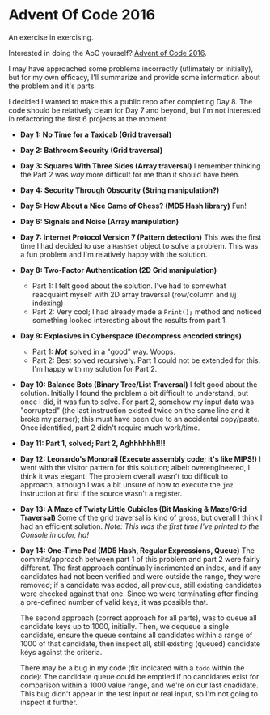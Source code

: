 # Advent Of Code 2016
An exercise in exercising.

Interested in doing the AoC yourself?  [Advent of Code 2016](http://adventofcode.com/2016).

I may have approached some problems incorrectly (utlimately or initially), but for my own efficacy, I'll summarize and provide some information about the problem and it's parts.

I decided I wanted to make this a public repo after completing Day 8. The code should be relatively clean for Day 7 and beyond, but I'm not interested in refactoring the first 6 projects at the moment.

- **Day 1:  No Time for a Taxicab  (Grid traversal)**
- **Day 2: Bathroom Security (Grid traversal)**
- **Day 3: Squares With Three Sides (Array traversal)**
  I remember thinking the Part 2 was *way* more difficult for me than it should have been.
- **Day 4: Security Through Obscurity (String manipulation?)**
- **Day 5: How About a Nice Game of Chess? (MD5 Hash library)**
  Fun!
- **Day 6: Signals and Noise (Array manipulation)**
- **Day 7: Internet Protocol Version 7 (Pattern detection)**
  This was the first time I had decided to use a `HashSet` object to solve a problem.  This was a fun problem and I'm relatively happy with the solution.
- **Day 8: Two-Factor Authentication (2D Grid manipulation)**
  - Part 1: I felt good about the solution. I've had to somewhat reacquaint myself with 2D array traversal (row/column and i/j indexing)
  - Part 2: Very cool; I had already made a `Print();` method and noticed something looked interesting about the results from part 1.
- **Day 9: Explosives in Cyberspace (Decompress encoded strings)**
  - Part 1: ***Not*** solved in a "good" way. Woops.
  - Part 2: Best solved recursively. Part 1 could not be extended for this. I'm happy with my solution for Part 2.
- **Day 10: Balance Bots (Binary Tree/List Traversal)**
  I felt good about the solution. Initially I found the problem a bit difficult to understand, but once I did, it was fun to solve. For part 2, somehow my input data was "corrupted" (the last instruction existed twice on the same line and it broke my parser); this must have been due to an accidental copy/paste. Once identified, part 2 didn't require much work/time.
- **Day 11: Part 1, solved; Part 2, Aghhhhhh!!!!**
- **Day 12: Leonardo's Monorail (Execute assembly code; it's like MIPS!)**
  I went with the visitor pattern for this solution; albeit overengineered, I think it was elegant. The problem overall wasn't too difficult to approach, although I was a bit unsure of how to execute the `jnz` instruction at first if the source wasn't a register.
- **Day 13: A Maze of Twisty Little Cubicles (Bit Masking & Maze/Grid Traversal)**
Some of the grid traversal is kind of gross, but overall I think I had an efficient solution. *Note: This was the first time I've printed to the Console in color, ha!*
- **Day 14: One-Time Pad (MD5 Hash, Regular Expressions, Queue)**
  The commits/approach between part 1 of this problem and part 2 were fairly different.  The first approach continually incrimented an index, and if any candidates had not been verified and were outside the range, they were removed; if a candidate was added, all previous, still existing candidates were checked against that one. Since we were terminating after finding a pre-defined number of valid keys, it was possible that.

  The second approach (correct approach for all parts), was to queue all candidate keys up to 1000, initially. Then, we dequeue a single candidate, ensure the queue contains all candidates within a range of 1000 of that candidate, then inspect all, still existing (queued) candidate keys against the criteria. 

  There may be a bug in my code (fix indicated with a `todo` within the code): The candidate queue could be emptied if no candidates exist for comparison within a 1000 value range, and we're on our last cnadidate. This bug didn't appear in the test input or real input, so I'm not going to inspect it further.